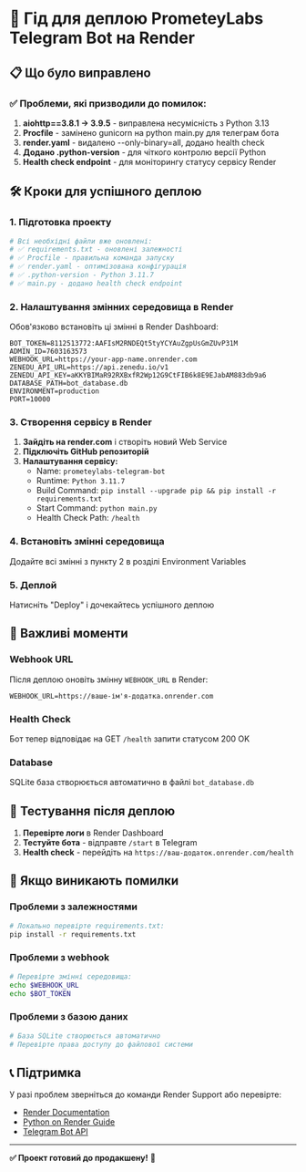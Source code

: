 # 🚀 Гід для деплою PrometeyLabs Telegram Bot на Render

## 📋 Що було виправлено

### ✅ Проблеми, які призводили до помилок:

1. **aiohttp==3.8.1 → 3.9.5** - виправлена несумісність з Python 3.13
2. **Procfile** - замінено gunicorn на python main.py для телеграм бота  
3. **render.yaml** - видалено --only-binary=all, додано health check
4. **Додано .python-version** - для чіткого контролю версії Python
5. **Health check endpoint** - для моніторингу статусу сервісу Render

## 🛠 Кроки для успішного деплою

### 1. Підготовка проекту
```bash
# Всі необхідні файли вже оновлені:
# ✅ requirements.txt - оновлені залежності
# ✅ Procfile - правильна команда запуску  
# ✅ render.yaml - оптимізована конфігурація
# ✅ .python-version - Python 3.11.7
# ✅ main.py - додано health check endpoint
```

### 2. Налаштування змінних середовища в Render
Обов'язково встановіть ці змінні в Render Dashboard:

```
BOT_TOKEN=8112513772:AAFIsM2RNDEQt5tyYCYAuZgpUsGmZUvP31M
ADMIN_ID=7603163573
WEBHOOK_URL=https://your-app-name.onrender.com
ZENEDU_API_URL=https://api.zenedu.io/v1
ZENEDU_API_KEY=aKKYBIMaR92RXBxfR2Wp12G9CtFIB6k8E9EJabAM883db9a6
DATABASE_PATH=bot_database.db
ENVIRONMENT=production
PORT=10000
```

### 3. Створення сервісу в Render

1. **Зайдіть на render.com** і створіть новий Web Service
2. **Підключіть GitHub репозиторій** 
3. **Налаштування сервісу:**
   - Name: `prometeylabs-telegram-bot`
   - Runtime: `Python 3.11.7`
   - Build Command: `pip install --upgrade pip && pip install -r requirements.txt`
   - Start Command: `python main.py`
   - Health Check Path: `/health`

### 4. Встановіть змінні середовища
Додайте всі змінні з пункту 2 в розділі Environment Variables

### 5. Деплой
Натисніть "Deploy" і дочекайтесь успішного деплою

## 📍 Важливі моменти

### Webhook URL
Після деплою оновіть змінну `WEBHOOK_URL` в Render:
```
WEBHOOK_URL=https://ваше-ім'я-додатка.onrender.com
```

### Health Check  
Бот тепер відповідає на GET `/health` запити статусом 200 OK

### Database
SQLite база створюється автоматично в файлі `bot_database.db`

## 🔧 Тестування після деплою

1. **Перевірте логи** в Render Dashboard
2. **Тестуйте бота** - відправте `/start` в Telegram
3. **Health check** - перейдіть на `https://ваш-додаток.onrender.com/health`

## 🚨 Якщо виникають помилки

### Проблеми з залежностями
```bash
# Локально перевірте requirements.txt:
pip install -r requirements.txt
```

### Проблеми з webhook
```bash
# Перевірте змінні середовища:
echo $WEBHOOK_URL
echo $BOT_TOKEN
```

### Проблеми з базою даних
```bash  
# База SQLite створюється автоматично
# Перевірте права доступу до файлової системи
```

## 📞 Підтримка

У разі проблем зверніться до команди Render Support або перевірте:
- [Render Documentation](https://render.com/docs)
- [Python on Render Guide](https://render.com/docs/python-version)
- [Telegram Bot API](https://core.telegram.org/bots/api)

---
**✅ Проект готовий до продакшену!** 🎉 